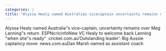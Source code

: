 ```yaml
---
categories: j
title: "Alyssa Healy named Australias vicecaptain uncertainty remains over Meg Lannings return  ESPNcricinfo"
---
```

Alyssa Healy named Australia"s vice-captain, uncertainty remains over Meg Lanning"s return&nbsp;&nbsp;ESPNcricinfoNew VC Healy to welcome back Lanning "when she"s ready"&nbsp;&nbsp;cricket.com.au‘Outstanding leader’: Big Aussie captaincy move&nbsp;&nbsp;news.com.auDan Marsh named as assistant coach 